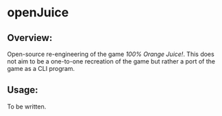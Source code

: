 # openJuice

## Overview:
Open-source re-engineering of the game *100% Orange Juice!*.
This does not aim to be a one-to-one recreation of the game but rather a port of the game as a CLI program.

## Usage:
To be written.